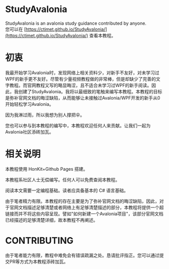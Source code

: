 # StudyAvalonia
StudyAvalonia is an avalonia study guidance contributed by anyone.<br>
您可以在 [https://ctimet.github.io/StudyAvalonia/](https://ctimet.github.io/StudyAvalonia/) 查看本教程。

# 初衷
<p>我最开始学习Avalonia时，发现网络上相关资料少，对新手不友好，对未学习过WPF的新手更不友好。尽管有少量视频教程做的非常棒，但是却缺少了完善的文字教程。而官网教程又写的略显晦涩，且不适合未学习过WPF的新手阅读。因此，我创建了StudyAvalonia。我将以最细致的笔触来编写本教程。本教程的目标是弥补官网文档的晦涩缺陷，从而能够让未接触过Avalonia/WPF开发的新手从0开始轻松学习Avalonia。</p>
<p>因为我淋过雨，所以我想为别人撑把伞。</p>
您也可以参与到本教程的编写中，本教程欢迎任何人来贡献。让我们一起为Avalonia社区添砖加瓦。

# 相关说明
<p>本教程使用 HonKit+Github Pages 搭建。</p>
<p>本教程系社区人士无偿编写。任何人可以免费查阅本教程。</p>
<p>阅读本文需要一定编程基础。读者应具备基本的 C# 语言基础。</p>
<p>由于笔者精力有限。本教程的存在主要是为了弥补官网文档的晦涩缺陷，因此，对于官网文档描述足够清楚或者网络上有足够清楚描述的部分，本教程将提供一个超链接而并不将这些内容呈现。譬如"如何新建一个Avalonia项目"，该部分官网文档已经描述的足够清楚详细，故本教程不再阐述。</p>

# CONTRIBUTING
由于笔者能力有限，教程中难免会有错误疏漏之处。恳请批评指正。您可以通过提交PR等方式为本教程添砖加瓦。
